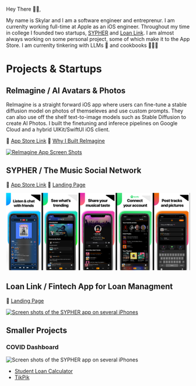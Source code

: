 Hey There 🤙🏻,
 
My name is Skylar and I am a software engineer and entreprenur. I am currenlty working full-time at Apple as an iOS engineer. Throughout my time in college I founded two startups, [SYPHER](https://apps.apple.com/us/app/sypher-music/id1374755518) and [Loan Link](https://loan-link.webflow.io). I am almost always working on some personal project, some of which make it to the App Store. I am currenlty tinkering with LLMs 🧪 and cookbooks 👨🏼‍🍳

# Projects & Startups
## ReImagine / AI Avatars & Photos
ReImagine is a straight forward iOS app where users can fine-tune a stable diffusion model on photos of themseleves and use custom prompts. They can also use off the shelf text-to-image models such as Stable Diffusion to create AI Photos. I built the finetuning and inferece pipelines on Google Cloud and a hybrid UIKit/SwiftUI iOS client.

📲 [App Store Link](https://apps.apple.com/us/app/reimagine-ai/id6444014498) 🔗 [Why I Built ReImagine](https://www.linkedin.com/posts/5kylar_reimagine-ai-avatars-photos-activity-7034975566697009152-p08l?utm_source=share&utm_medium=member_desktop)

[![ReImagine App Screen Shots](https://github.com/5kylar/5kylar/assets/43945074/5cfaf656-8c61-40d5-809f-7d9a946b4acd)](https://apps.apple.com/us/app/reimagine-ai/id6444014498)

## SYPHER / The Music Social Network
📲 [App Store Link](https://apps.apple.com/us/app/sypher-music/id1374755518)
🚀 [Landing Page](sypher.app)

[![Screen shots of the SYPHER app on several iPhones](sypher_app_store.png)](https://apps.apple.com/us/app/sypher-music/id1374755518)

## Loan Link / Fintech App for Loan Managment
🚀 [Landing Page](https://loan-link.webflow.io)

[![Screen shots of the SYPHER app on several iPhones](loan_link_screens.png)](https://loan-link.webflow.io)

## Smaller Projects
### COVID Dashboard
![Screen shots of the SYPHER app on several iPhones](covid_dashboard.png)

* [Student Loan Calculator](https://apps.apple.com/us/app/student-loan-calculator/id1469171129)
* [TikPik](https://apps.apple.com/us/app/tikpik-new-profile-pictures/id1514358321)
